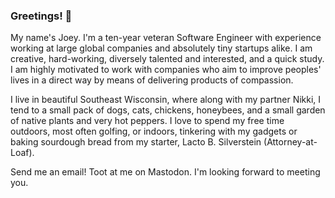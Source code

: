 ### Greetings! 🖖

My name's Joey. I'm a ten-year veteran Software Engineer with experience working at large global companies and absolutely tiny startups alike. I am creative, hard-working, diversely talented and interested, and a quick study. I am highly motivated to work with companies who aim to improve peoples' lives in a direct way by means of delivering products of compassion.

I live in beautiful Southeast Wisconsin, where along with my partner Nikki, I tend to a small pack of dogs, cats, chickens, honeybees, and a small garden of native plants and very hot peppers. I love to spend my free time outdoors, most often golfing, or indoors, tinkering with my gadgets or baking sourdough bread from my starter, Lacto B. Silverstein (Attorney-at-Loaf).

Send me an email! Toot at me on Mastodon. I'm looking forward to meeting you.
